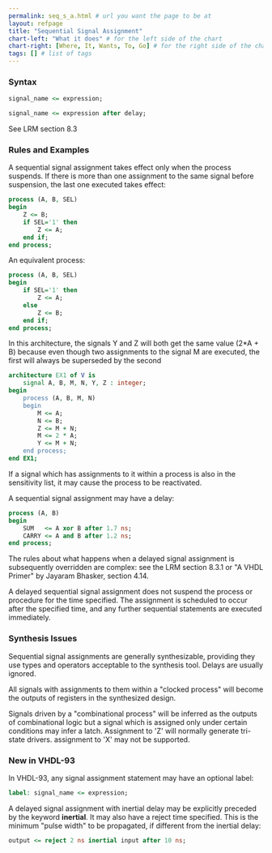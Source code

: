 ```yaml
---
permalink: seq_s_a.html # url you want the page to be at
layout: refpage
title: "Sequential Signal Assignment"
chart-left: "What it does" # for the left side of the chart
chart-right: [Where, It, Wants, To, Go] # for the right side of the chart
tags: [] # list of tags
---
```


<h3 class="text-hr"><span>Syntax</span></h3>

<!-- include the vhdl tag to highlight as vhdl -->
```vhdl
signal_name <= expression;
```

```vhdl
signal_name <= expression after delay;
```

See LRM section 8.3

<h3 class="text-hr"><span>Rules and Examples</span></h3>

A sequential signal assignment takes effect only when the process suspends. If there is more than one assignment to the same signal before suspension, the last one executed takes effect:
```vhdl
process (A, B, SEL)
begin
    Z <= B;
    if SEL='1' then
        Z <= A;
    end if;
end process;
```

An equivalent process:
```vhdl
process (A, B, SEL)
begin
    if SEL='1' then
        Z <= A;
    else
        Z <= B;
    end if;
end process;
```

In this architecture, the signals Y and Z will both get the same value (2*A + B) because even though two assignments to the signal M are executed, the first will always be superseded by the second
```vhdl
architecture EX1 of V is
    signal A, B, M, N, Y, Z : integer;
begin
    process (A, B, M, N)
    begin
        M <= A;
        N <= B;
        Z <= M + N;
        M <= 2 * A;
        Y <= M + N;
    end process;
end EX1;
```

If a signal which has assignments to it within a process is also in the sensitivity list, it may cause the process to be reactivated.

A sequential signal assignment may have a delay:
```vhdl
process (A, B)
begin
    SUM   <= A xor B after 1.7 ns;
    CARRY <= A and B after 1.2 ns;
end process;
```

The rules about what happens when a delayed signal assignment is subsequently overridden are complex: see the LRM section 8.3.1 or "A VHDL Primer" by Jayaram Bhasker, section 4.14.

A delayed sequential signal assignment does not suspend the process or procedure for the time specified. The assignment is scheduled to occur after the specified time, and any further sequential statements are executed immediately.

<h3 class="text-hr"><span>Synthesis Issues</span></h3>

Sequential signal assignments are generally synthesizable, providing they use types and operators acceptable to the synthesis tool. Delays are usually ignored.

All signals with assignments to them within a "clocked process" will become the outputs of registers in the synthesized design.

Signals driven by a "combinational process" will be inferred as the outputs of combinational logic but a signal which is assigned only under certain conditions may infer a latch. Assignment to 'Z' will normally generate tri-state drivers. assignment to 'X' may not be supported.

<h3 class="text-hr"><span>New in VHDL-93</span></h3>

In VHDL-93, any signal assignment statement may have an optional label:
```vhdl
label: signal_name <= expression;
```

A delayed signal assignment with inertial delay may be explicitly preceded by the keyword __inertial__. It may also have a reject time specified. This is the minimum "pulse width" to be propagated, if different from the inertial delay:
```vhdl
output <= reject 2 ns inertial input after 10 ns;
```
